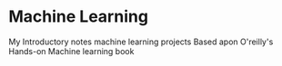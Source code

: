 # Machine Learning

My Introductory notes machine learning projects
Based apon O'reilly's Hands-on Machine learning book
